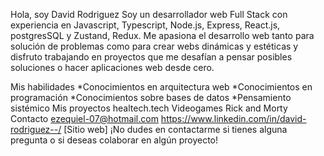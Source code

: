 Hola, soy David Rodriguez
Soy un desarrollador web Full Stack con experiencia en Javascript, Typescript, Node.js, Express, React.js, postgresSQL y Zustand, Redux. Me apasiona el desarrollo web tanto para solución de problemas como para crear webs dinámicas y estéticas y disfruto trabajando en proyectos que me desafían a pensar posibles soluciones o hacer aplicaciones web desde cero.

Mis habilidades
*Conocimientos en arquitectura web
*Conocimientos en programación
*Conocimientos sobre bases de datos
*Pensamiento sistémico
Mis proyectos
healtech.tech
Videogames
Rick and Morty
Contacto
ezequiel-07@hotmail.com
https://www.linkedin.com/in/david-rodriguez--/
[Sitio web]
¡No dudes en contactarme si tienes alguna pregunta o si deseas colaborar en algún proyecto!
